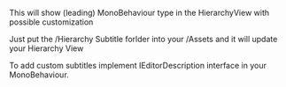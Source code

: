 This will show (leading) MonoBehaviour type in the HierarchyView with possible customization

Just put the /Hierarchy Subtitle forlder into your /Assets and it will update your Hierarchy View

To add custom subtitles implement IEditorDescription interface in your MonoBehaviour.
